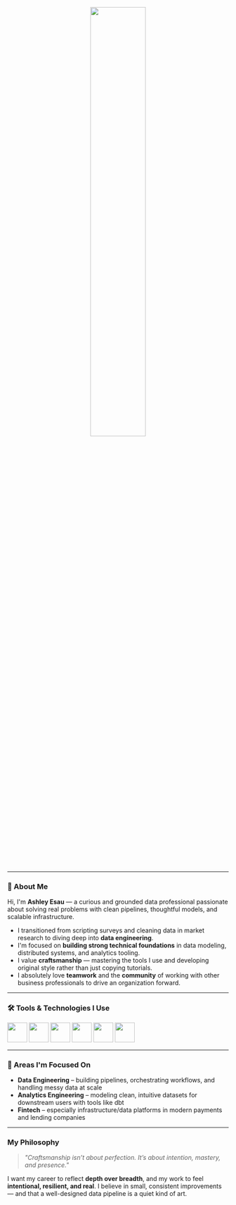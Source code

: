 <p align="center">
  <img src="https://capsule-render.vercel.app/api?type=rounded&height=250&color=gradient&text=Ashley%20Esau-nl-Data%20Professional&fontColor=000000" width="50%" />
</p>

---

### 👋 About Me

Hi, I'm **Ashley Esau** — a curious and grounded data professional passionate about solving real problems with clean pipelines, thoughtful models, and scalable infrastructure.

- I transitioned from scripting surveys and cleaning data in market research to diving deep into **data engineering**.
- I'm focused on **building strong technical foundations** in data modeling, distributed systems, and analytics tooling.
- I value **craftsmanship** — mastering the tools I use and developing original style rather than just copying tutorials.
- I absolutely love **teamwork** and the **community** of working with other business professionals to drive an organization forward.

---

### 🛠️ Tools & Technologies I Use

<p align="left">
  <img src="https://cdn.jsdelivr.net/gh/devicons/devicon@latest/icons/python/python-original.svg" width="45" height="45"/>
  <img src="https://cdn.jsdelivr.net/gh/devicons/devicon@latest/icons/apachespark/apachespark-original.svg" width="45" height="45"/>
  <img src="https://cdn.jsdelivr.net/gh/devicons/devicon@latest/icons/docker/docker-original-wordmark.svg" width="45" height="45"/>  
  <img src="https://cdn.jsdelivr.net/gh/devicons/devicon@latest/icons/git/git-original.svg" width="45" height="45"/>
  <img src="https://upload.wikimedia.org/wikipedia/commons/f/ff/Snowflake_Logo.svg" width="45" height="45"/>
  <img src="https://cdn.jsdelivr.net/gh/devicons/devicon@latest/icons/postgresql/postgresql-original.svg" width="45" height="45" />
</p>

---

### 🔬 Areas I'm Focused On

- **Data Engineering** – building pipelines, orchestrating workflows, and handling messy data at scale  
- **Analytics Engineering** – modeling clean, intuitive datasets for downstream users with tools like dbt  
- **Fintech** – especially infrastructure/data platforms in modern payments and lending companies  

---

### My Philosophy

> *"Craftsmanship isn’t about perfection. It’s about intention, mastery, and presence."*

I want my career to reflect **depth over breadth**, and my work to feel **intentional, resilient, and real**. I believe in small, consistent improvements — and that a well-designed data pipeline is a quiet kind of art.
